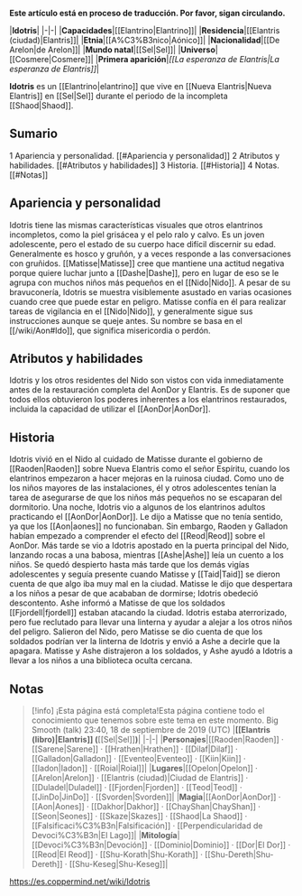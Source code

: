**Este artículo está en proceso de traducción. Por favor, sigan circulando.**


|**Idotris**|
|-|-|
|**Capacidades**|[[Elantrino\|Elantrino]]|
|**Residencia**|[[Elantris (ciudad)\|Elantris]]|
|**Etnia**|[[A%C3%B3nico\|Aónico]]|
|**Nacionalidad**|[[De Arelon\|de Arelon]]|
|**Mundo natal**|[[Sel\|Sel]]|
|**Universo**|[[Cosmere\|Cosmere]]|
|**Primera aparición**|*[[La esperanza de Elantris\|La esperanza de Elantris]]*|

**Idotris** es un [[Elantrino\|elantrino]] que vive en [[Nueva Elantris\|Nueva Elantris]] en [[Sel\|Sel]] durante el periodo de la incompleta [[Shaod\|Shaod]].

## Sumario

1 Apariencia y personalidad. [[#Apariencia y personalidad]] 
2 Atributos y habilidades. [[#Atributos y habilidades]] 
3 Historia. [[#Historia]] 
4 Notas. [[#Notas]] 


## Apariencia y personalidad
Idotris tiene las mismas características visuales que otros elantrinos incompletos, como la piel grisácea y el pelo ralo y calvo. Es un joven adolescente, pero el estado de su cuerpo hace difícil discernir su edad. Generalmente es hosco y gruñón, y a veces responde a las conversaciones con gruñidos. [[Matisse\|Matisse]] cree que mantiene una actitud negativa porque quiere luchar junto a [[Dashe\|Dashe]], pero en lugar de eso se le agrupa con muchos niños más pequeños en el [[Nido\|Nido]]. A pesar de su bravuconería, Idotris se muestra visiblemente asustado en varias ocasiones cuando cree que puede estar en peligro. Matisse confía en él para realizar tareas de vigilancia en el [[Nido\|Nido]], y generalmente sigue sus instrucciones aunque se queje antes.
Su nombre se basa en el [[/wiki/Aon#Ido]], que significa misericordia o perdón.

## Atributos y habilidades
Idotris y los otros residentes del Nido son vistos con vida inmediatamente antes de la restauración completa del AonDor y Elantris. Es de suponer que todos ellos obtuvieron los poderes inherentes a los elantrinos restaurados, incluida la capacidad de utilizar el [[AonDor\|AonDor]].

## Historia
Idotris vivió en el Nido al cuidado de Matisse durante el gobierno de [[Raoden\|Raoden]] sobre Nueva Elantris como el señor Espíritu, cuando los elantrinos empezaron a hacer mejoras en la ruinosa ciudad. Como uno de los niños mayores de las instalaciones, él y otros adolescentes tenían la tarea de asegurarse de que los niños más pequeños no se escaparan del dormitorio. Una noche, Idotris vio a algunos de los elantrinos adultos practicando el [[AonDor\|AonDor]]. Le dijo a Matisse que no tenía sentido, ya que los [[Aon\|aones]] no funcionaban. Sin embargo, Raoden y Galladon habían empezado a comprender el efecto del [[Reod\|Reod]] sobre el AonDor.
Más tarde se vio a Idotris apostado en la puerta principal del Nido, lanzando rocas a una babosa, mientras [[Ashe\|Ashe]] leía un cuento a los niños. Se quedó despierto hasta más tarde que los demás vigías adolescentes y seguía presente cuando Matisse y [[Taid\|Taid]] se dieron cuenta de que algo iba muy mal en la ciudad. Matisse le dijo que despertara a los niños a pesar de que acababan de dormirse; Idotris obedeció descontento. Ashe informó a Matisse de que los soldados [[Fjordell\|fjordell]] estaban atacando la ciudad. Idotris estaba aterrorizado, pero fue reclutado para llevar una linterna y ayudar a alejar a los otros niños del peligro. Salieron del Nido, pero Matisse se dio cuenta de que los soldados podrían ver la linterna de Idotris y envió a Ashe a decirle que la apagara. Matisse y Ashe distrajeron a los soldados, y Ashe ayudó a Idotris a llevar a los niños a una biblioteca oculta cercana.

## Notas

> [!info] ¡Esta página está completa!Esta página contiene todo el conocimiento que tenemos sobre este tema en este momento.
Big Smooth (talk) 23:40, 18 de septiembre de 2019 (UTC)
|**[[Elantris (libro)\|Elantris]] (**[[Sel\|Sel]]**)**|
|-|-|
|**Personajes**|[[Raoden\|Raoden]] · [[Sarene\|Sarene]] · [[Hrathen\|Hrathen]] · [[Dilaf\|Dilaf]] · [[Galladon\|Galladon]] · [[Eventeo\|Eventeo]] · [[Kiin\|Kiin]] · [[Iadon\|Iadon]] · [[Roial\|Roial]]|
|**Lugares**|[[Opelon\|Opelon]] · [[Arelon\|Arelon]] · [[Elantris (ciudad)\|Ciudad de Elantris]] · [[Duladel\|Duladel]] · [[Fjorden\|Fjorden]] · [[Teod\|Teod]] · [[JinDo\|JinDo]] · [[Svorden\|Svorden]]|
|**Magia**|[[AonDor\|AonDor]] · [[Aon\|Aones]] · [[Dakhor\|Dakhor]] · [[ChayShan\|ChayShan]] · [[Seon\|Seones]] · [[Skaze\|Skazes]] · [[Shaod\|La Shaod]] · [[Falsificaci%C3%B3n\|Falsificación]] · [[Perpendicularidad de Devoci%C3%B3n\|El Lago]]|
|**Mitología**|[[Devoci%C3%B3n\|Devoción]] · [[Dominio\|Dominio]] · [[Dor\|El Dor]] · [[Reod\|El Reod]] · [[Shu-Korath\|Shu-Korath]] · [[Shu-Dereth\|Shu-Dereth]] · [[Shu-Keseg\|Shu-Keseg]]|



https://es.coppermind.net/wiki/Idotris